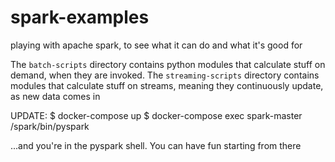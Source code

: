 # spark-examples
playing with apache spark, to see what it can do and what it's good for

The `batch-scripts` directory contains python modules that calculate stuff on demand, when they are invoked.
The `streaming-scripts` directory contains modules that calculate stuff on streams, meaning they continuously update, as new data comes in


UPDATE:
$ docker-compose up
$ docker-compose exec spark-master /spark/bin/pyspark

...and you're in the pyspark shell. You can have fun starting from there
